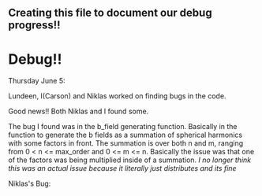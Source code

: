 ## Creating this file to document our debug progress!!

# Debug!!

Thursday June 5:

Lundeen, I(Carson) and Niklas worked on finding bugs in the code.

Good news!! Both Niklas and I found some.

The bug I found was in the b_field generating function.
Basically in the function to generate the b fields as a summation of spherical harmonics with some factors in front.
The summation is over both n and m, ranging from 0 < n <= max_order and 0 <= m <= n.
Basically the issue was that one of the factors was being multiplied inside of a summation.
*I no longer think this was an actual issue because it literally just distributes and its fine*


Niklas's Bug:



